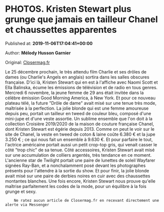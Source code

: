 
# PHOTOS. Kristen Stewart plus grunge que jamais en tailleur Chanel et chaussettes apparentes

Published at: **2019-11-06T17:04:41+00:00**

Author: **Mélody Husson Garnier**

Original: [Closermag.fr](https://www.closermag.fr/people/photos-kristen-stewart-plus-grunge-que-jamais-en-tailleur-chanel-et-chaussettes-1045676)

Le 25 décembre prochain, le très attendu film Charlie et ses drôles de dames (ou Charlie's Angels en anglais) sortira dans les salles obscures française. D'ici là, Kristen Stewart qui en est à l'affiche avec Naomi Scott et Ella Balinska, écume les émissions de télévision et de radio en tous genres. Mercredi 6 novembre, la jeune femme de 29 ans était invitée dans la célèbre émission Good Morning America, à New York.
Et pour ce nouveau plateau télé, la future "Drôle de dame" avait misé sur une tenue très mode, maîtrisée à la perfection. La jolie blonde qui est une femme amoureuse depuis peu, portait un tailleur en tweed de couleur bleu, composé d'une mini-jupe et d'une veste assortie. Un sublime ensemble que l'on doit à la collection Croisière 2019/2020 de la maison de couture française Chanel, dont Kristen Stewart est égérie depuis 2013. Comme on peut le voir sur le site de Chanel, la veste en tweed de coton & laine coûte 6.380 € et la jupe 3.250 € ; ce qui nous fait un ensemble à 9.630 €. Et pour parfaire le tout, l'actrice américaine portait aussi un petit crop-top gris, qui venait casser le côté "trop chic" de sa tenue.
Côté accessoires, Kristen Stewart avait misé sur une accumulation de colliers argentés, très tendance en ce moment. L'ancienne star de Twilight portait une paire de lunettes de soleil Wayfarer signées Ray-Ban, et a nonchalamment posé devant les photographes présents pour l'attendre à la sortie du show. Et pour finir, la jolie blonde avait misé sur une paire de derbies noires en cuir avec des chaussettes montantes blanches. Une fois encore, Kristen Stewart nous prouve qu'elle maîtrise parfaitement les codes de la mode, pour un équilibre à la fois grunge et sexy.

        Ne ratez aucun article de Closermag.fr en recevant directement une alerte via Messenger
      
